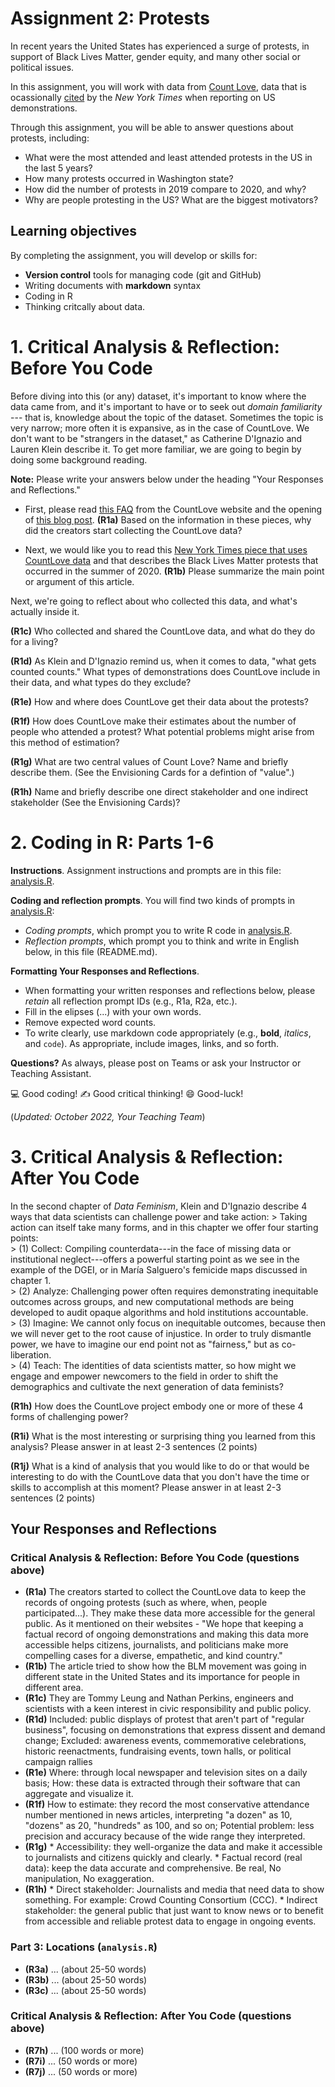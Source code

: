 # Assignment 2: Protests

In recent years the United States has experienced a surge of protests, in support of Black Lives Matter, gender equity, and many other social or political issues.

In this assignment, you will work with data from [Count Love](https://countlove.org/), data that is ocassionally [cited](https://www.nytimes.com/2020/08/28/us/black-lives-matter-protest.html) by the *New York Times* when reporting on US demonstrations.

Through this assignment, you will be able to answer questions about protests, including:

-   What were the most attended and least attended protests in the US in the last 5 years?
-   How many protests occurred in Washington state?
-   How did the number of protests in 2019 compare to 2020, and why?
-   Why are people protesting in the US? What are the biggest motivators?

## Learning objectives

By completing the assignment, you will develop or skills for:

-   **Version control** tools for managing code (git and GitHub)
-   Writing documents with **markdown** syntax
-   Coding in R
-   Thinking critcally about data.

# 1. Critical Analysis & Reflection: Before You Code

Before diving into this (or any) dataset, it's important to know where the data came from, and it's important to have or to seek out *domain familiarity* --- that is, knowledge about the topic of the dataset. Sometimes the topic is very narrow; more often it is expansive, as in the case of CountLove. We don't want to be "strangers in the dataset," as Catherine D'Ignazio and Lauren Klein describe it. To get more familiar, we are going to begin by doing some background reading.

**Note:** Please write your answers below under the heading "Your Responses and Reflections."

-   First, please read [this FAQ](https://countlove.org/faq.html) from the CountLove website and the opening of [this blog post](https://www.tommyleung.com/countLove/index.htm). **(R1a)** Based on the information in these pieces, why did the creators start collecting the CountLove data?

-   Next, we would like you to read this [New York Times piece that uses CountLove data](https://www.nytimes.com/interactive/2020/06/13/us/george-floyd-protests-cities-photos.html) and that describes the Black Lives Matter protests that occurred in the summer of 2020. **(R1b)** Please summarize the main point or argument of this article.

Next, we're going to reflect about who collected this data, and what's actually inside it.

**(R1c)** Who collected and shared the CountLove data, and what do they do for a living?

**(R1d)** As Klein and D'Ignazio remind us, when it comes to data, "what gets counted counts." What types of demonstrations does CountLove include in their data, and what types do they exclude?

**(R1e)** How and where does CountLove get their data about the protests?

**(R1f)** How does CountLove make their estimates about the number of people who attended a protest? What potential problems might arise from this method of estimation?

**(R1g)** What are two central values of Count Love? Name and briefly describe them. (See the Envisioning Cards for a defintion of "value".)

**(R1h)** Name and briefly describe one direct stakeholder and one indirect stakeholder (See the Envisioning Cards)?

# 2. Coding in R: Parts 1-6

**Instructions**. Assignment instructions and prompts are in this file: [analysis.R](analysis.R).

**Coding and reflection prompts**. You will find two kinds of prompts in [analysis.R](analysis.R):

-   *Coding prompts*, which prompt you to write R code in [analysis.R](analysis.R).
-   *Reflection prompts*, which prompt you to think and write in English below, in this file (README.md).

**Formatting Your Responses and Reflections**.

-   When formatting your written responses and reflections below, please *retain* all reflection prompt IDs (e.g., R1a, R2a, etc.).
-   Fill in the elipses (...) with your own words.
-   Remove expected word counts.
-   To write clearly, use markdown code appropriately (e.g., **bold**, *italics*, and `code`). As appropriate, include images, links, and so forth.

**Questions?** As always, please post on Teams or ask your Instructor or Teaching Assistant.

:computer: Good coding! :writing_hand: Good critical thinking! :smile: Good-luck!

(*Updated: October 2022, Your Teaching Team*)

# 3. Critical Analysis & Reflection: After You Code

In the second chapter of *Data Feminism*, Klein and D'Ignazio describe 4 ways that data scientists can challenge power and take action: \> Taking action can itself take many forms, and in this chapter we offer four starting points:\
\> (1) Collect: Compiling counterdata---in the face of missing data or institutional neglect---offers a powerful starting point as we see in the example of the DGEI, or in María Salguero's femicide maps discussed in chapter 1.\
\> (2) Analyze: Challenging power often requires demonstrating inequitable outcomes across groups, and new computational methods are being developed to audit opaque algorithms and hold institutions accountable.\
\> (3) Imagine: We cannot only focus on inequitable outcomes, because then we will never get to the root cause of injustice. In order to truly dismantle power, we have to imagine our end point not as "fairness," but as co-liberation.\
\> (4) Teach: The identities of data scientists matter, so how might we engage and empower newcomers to the field in order to shift the demographics and cultivate the next generation of data feminists?

**(R1h)** How does the CountLove project embody one or more of these 4 forms of challenging power?

**(R1i)** What is the most interesting or surprising thing you learned from this analysis? Please answer in at least 2-3 sentences (2 points)

**(R1j)** What is a kind of analysis that you would like to do or that would be interesting to do with the CountLove data that you don't have the time or skills to accomplish at this moment? Please answer in at least 2-3 sentences (2 points)

## Your Responses and Reflections

### Critical Analysis & Reflection: Before You Code (questions above)

-   **(R1a)** The creators started to collect the CountLove data to keep the records of ongoing protests (such as where, when, people participated...). They make these data more accessible for the general public. As it mentioned on their websites - "We hope that keeping a factual record of ongoing demonstrations and making this data more accessible helps citizens, journalists, and politicians make more compelling cases for a diverse, empathetic, and kind country."
-   **(R1b)** The article tried to show how the BLM movement was going in different state in the United States and its importance for people in different area.
-   **(R1c)** They are Tommy Leung and Nathan Perkins, engineers and scientists with a keen interest in civic responsibility and public policy.
-   **(R1d)** Included: public displays of protest that aren't part of "regular business", focusing on demonstrations that express dissent and demand change; Excluded: awareness events, commemorative celebrations, historic reenactments, fundraising events, town halls, or political campaign rallies
-   **(R1e)** Where: through local newspaper and television sites on a daily basis; How: these data is extracted through their software that can aggregate and visualize it.
-   **(R1f)** How to estimate: they record the most conservative attendance number mentioned in news articles, interpreting "a dozen" as 10, "dozens" as 20, "hundreds" as 100, and so on; Potential problem: less precision and accuracy because of the wide range they interpreted.
-   **(R1g)** * Accessibility: they well-organize the data and make it accessible to journalists and citizens quickly and clearly. * Factual record (real data): keep the data accurate and comprehensive. Be real, No manipulation, No exaggeration.
-   **(R1h)** * Direct stakeholder: Journalists and media that need data to show something. For example: Crowd Counting Consortium (CCC). * Indirect stakeholder: the general public that just want to know news or to benefit from accessible and reliable protest data to engage in ongoing events.

### Part 3: Locations (`analysis.R`)

-   **(R3a)** ... (about 25-50 words)
-   **(R3b)** ... (about 25-50 words)
-   **(R3c)** ... (about 25-50 words)

### Critical Analysis & Reflection: After You Code (questions above)

-   **(R7h)** ... (100 words or more)
-   **(R7i)** ... (50 words or more)
-   **(R7j)** ... (50 words or more)
